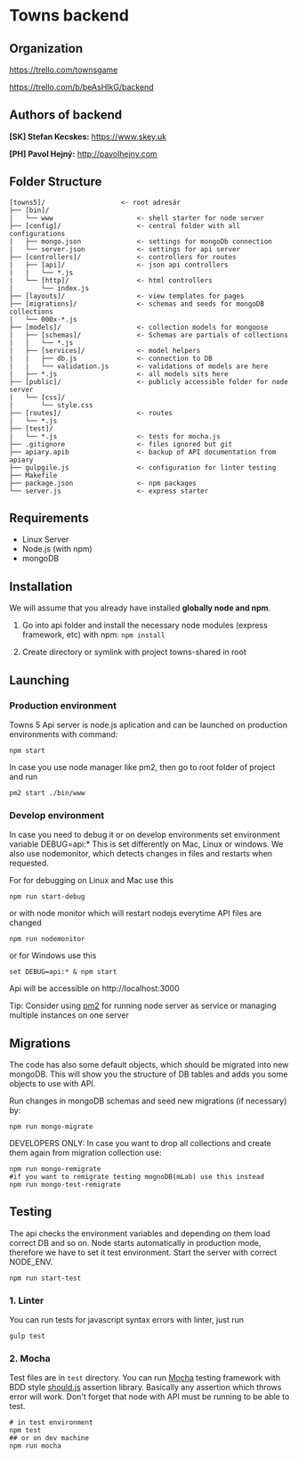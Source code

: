 # Towns backend


## Organization

https://trello.com/townsgame

https://trello.com/b/beAsHIkG/backend


## Authors of backend

**[SK] Stefan Kecskes:** https://www.skey.uk

**[PH] Pavol Hejný:** http://pavolhejny.com


## Folder Structure

    [towns5]/                   <- root adresár
	├── [bin]/
	|   └── www                     <- shell starter for node server
	├── [config]/                   <- central folder with all configurations
	|   ├── mongo.json              <- settings for mongoDb connection
	|   └── server.json             <- settings for api server
	├── [controllers]/              <- controllers for routes
	|   ├── [api]/                  <- json api controllers
	|   |   └── *.js                
	|   └── [http]/                 <- html controllers
	|       └── index.js            
	├── [layouts]/                  <- view templates for pages
	├── [migrations]/               <- schemas and seeds for mongoDB collections    
	|   └── 000x-*.js     
	├── [models]/                   <- collection models for mongoose
	|   ├── [schemas]/              <- Schemas are partials of collections 
	|   |   └── *.js                
	|   ├── [services]/             <- model helpers
	|   |   ├── db.js               <- connection to DB 
	|   |   └── validation.js       <- validations of models are here
	|   ├── *.js                    <- all models sits here
	├── [public]/                   <- publicly accessible folder for node server 
	|   └── [css]/
	|       └── style.css
	├── [routes]/                   <- routes
	|   └── *.js
	├── [test]/                     
	|   └── *.js                    <- tests for mocha.js
	├── .gitignore                  <- files ignored but git
	├── apiary.apib                 <- backup of API documentation from apiary 
	├── gulpgile.js                 <- configuration for linter testing
	├── Makefile                    
	├── package.json                <- npm packages
	└── server.js                   <- express starter


## Requirements

- Linux Server
- Node.js (with npm)
- mongoDB


## Installation

We will assume that you already have installed **globally node and npm**.

1. Go into api folder and install the necessary node modules (express framework, etc) with npm: `npm install`

2. Create directory or symlink with project towns-shared in root



## Launching

### Production environment

Towns 5 Api server is node.js aplication and can be launched on production environments with command:

	npm start

In case you use node manager like pm2, then go to root folder of project and run

	pm2 start ./bin/www
	
### Develop environment

In case you need to debug it or on develop environments set environment variable DEBUG=api:* This is set differently on
Mac, Linux or windows. We also use nodemonitor, which detects changes in files and restarts when requested.

For for debugging on Linux and Mac use this

	npm run start-debug
	
or with node monitor which will restart nodejs everytime API files are changed

	npm run nodemonitor
	
or for Windows use this
	
	set DEBUG=api:* & npm start


Api will be accessible on http://localhost:3000

Tip: Consider using [pm2](https://www.npmjs.com/package/pm2) for running node server as service or managing multiple instances on one server

## Migrations

The code has also some default objects, which should be migrated into new mongoDB. This will show you the structure
of DB tables and adds you some objects to use with API.

Run changes in mongoDB schemas and seed new migrations (if necessary) by: 

    npm run mongo-migrate
    
DEVELOPERS ONLY: In case you want to drop all collections and create them again from migration collection use:
    
    npm run mongo-remigrate
    #if you want to remigrate testing mognoDB(mLab) use this instead
    npm run mongo-test-remigrate
	
## Testing

The api checks the environment variables and depending on them load correct DB and so on. Node starts automatically
in production mode, therefore we have to set it test environment. Start the server with correct NODE_ENV. 
    
    npm run start-test
    

### 1. Linter

You can run tests for javascript syntax errors with linter, just run

	gulp test


### 2. Mocha
 
Test files are in `test` directory. You can run [Mocha](https://mochajs.org) testing framework with BDD style
[should.js](https://github.com/shouldjs/should.js) assertion library. Basically any assertion which throws error
will work. Don't forget that node with API must be running to be able to test.

	# in test environment
	npm test
	## or on dev machine
	npm run mocha

